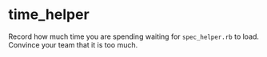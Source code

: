 time_helper
===========
Record how much time you are spending waiting for `spec_helper.rb` to load.  Convince your team that it is too much.

